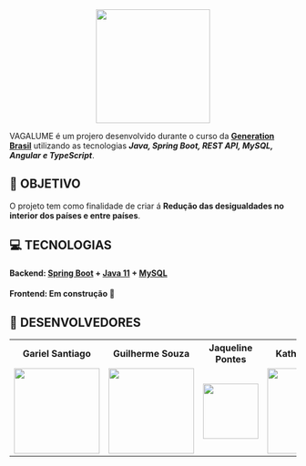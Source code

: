 <div align="center">

<img width="200em" src = "https://user-images.githubusercontent.com/120657741/214131061-4d05de9f-ba11-4a70-b95c-92843ead3883.jpg">

</div>  

VAGALUME é um projero desenvolvido durante o curso da **[Generation Brasil](https://brazil.generation.org/)**  utilizando as tecnologias ***Java, Spring Boot, REST API, MySQL, Angular e TypeScript***.

## **:rocket: OBJETIVO**

O projeto tem como finalidade de criar á **Redução das desigualdades  no interior dos países e entre países**.


## **:computer: TECNOLOGIAS**


#### **Backend:** [Spring Boot](https://spring.io/projects/spring-boot) + [Java 11](https://www.java.com/pt-BR/) + [MySQL](https://www.mysql.com/)
#### **Frontend:** Em construção 🚧

## **:star2: DESENVOLVEDORES**

<div align=center>

<table style="width:100%">
  <tr align=center>
    <th><strong>Gariel Santiago</strong></th>
    <th><strong>Guilherme Souza</strong></th>
    <th><strong>Jaqueline Pontes</strong></th>
    <th><strong>Kathllyn Leticia </strong></th>
    <th><strong>Tânia Andrade</strong></th>
<th><strong>Willian Matheus</strong></th>
  </tr>
  <tr align=center>
    <td>
      <a href="https://github.com/Gabrielss095">
        <img width="150" src="https://user-images.githubusercontent.com/120657741/214204676-ea06033a-6e29-4042-94e1-6a8e12a59a18.jpg">
      </a>
    </td>
    <td>
      <a href="https://github.com/Gui1213x">
        <img width="150" src="https://user-images.githubusercontent.com/120657741/214204529-b9210ac0-c832-4e2f-8751-cbc0715e2b54.jpg">
      </a>
  </td>
    <td>
      <a href="https://github.com/jaquenunespontes">
        <img width="97" src="https://user-images.githubusercontent.com/120657741/214204150-3fd11d6f-1975-4999-9671-e692ec11a26c.jpeg">
      </a>
    </td>
    <td>
      <a href="https://github.com/KathllynLeticia">
        <img width="150" src="https://user-images.githubusercontent.com/120657741/214204091-17f4b3db-ccfe-42a3-9611-ef7ff75b6ff5.jpg">
      </a>
       <td>
      <a href="https://github.com/TaniaAndrade1984">
        <img width="150" src="https://user-images.githubusercontent.com/120657741/214204330-f8fefed0-77fe-4ab4-8e91-b561b52bbe6b.jpg">
      </a>
    </td>
      <td>
      <a href="https://github.com/OWillMatheuz">
        <img width="150" src="https://user-images.githubusercontent.com/120657741/214203983-f7417619-197b-4fbd-8322-7989f0ecdc9b.jpg">
      </a>
